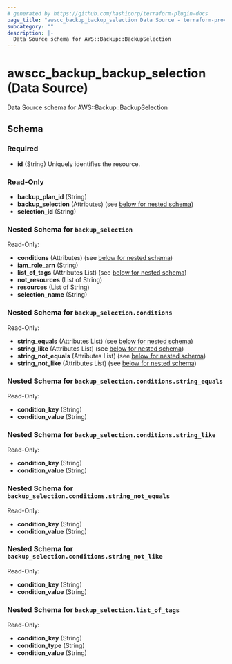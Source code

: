 ```yaml
---
# generated by https://github.com/hashicorp/terraform-plugin-docs
page_title: "awscc_backup_backup_selection Data Source - terraform-provider-awscc"
subcategory: ""
description: |-
  Data Source schema for AWS::Backup::BackupSelection
---
```


# awscc_backup_backup_selection (Data Source)

Data Source schema for AWS::Backup::BackupSelection



<!-- schema generated by tfplugindocs -->
## Schema

### Required

- **id** (String) Uniquely identifies the resource.

### Read-Only

- **backup_plan_id** (String)
- **backup_selection** (Attributes) (see [below for nested schema](#nestedatt--backup_selection))
- **selection_id** (String)

<a id="nestedatt--backup_selection"></a>
### Nested Schema for `backup_selection`

Read-Only:

- **conditions** (Attributes) (see [below for nested schema](#nestedatt--backup_selection--conditions))
- **iam_role_arn** (String)
- **list_of_tags** (Attributes List) (see [below for nested schema](#nestedatt--backup_selection--list_of_tags))
- **not_resources** (List of String)
- **resources** (List of String)
- **selection_name** (String)

<a id="nestedatt--backup_selection--conditions"></a>
### Nested Schema for `backup_selection.conditions`

Read-Only:

- **string_equals** (Attributes List) (see [below for nested schema](#nestedatt--backup_selection--conditions--string_equals))
- **string_like** (Attributes List) (see [below for nested schema](#nestedatt--backup_selection--conditions--string_like))
- **string_not_equals** (Attributes List) (see [below for nested schema](#nestedatt--backup_selection--conditions--string_not_equals))
- **string_not_like** (Attributes List) (see [below for nested schema](#nestedatt--backup_selection--conditions--string_not_like))

<a id="nestedatt--backup_selection--conditions--string_equals"></a>
### Nested Schema for `backup_selection.conditions.string_equals`

Read-Only:

- **condition_key** (String)
- **condition_value** (String)


<a id="nestedatt--backup_selection--conditions--string_like"></a>
### Nested Schema for `backup_selection.conditions.string_like`

Read-Only:

- **condition_key** (String)
- **condition_value** (String)


<a id="nestedatt--backup_selection--conditions--string_not_equals"></a>
### Nested Schema for `backup_selection.conditions.string_not_equals`

Read-Only:

- **condition_key** (String)
- **condition_value** (String)


<a id="nestedatt--backup_selection--conditions--string_not_like"></a>
### Nested Schema for `backup_selection.conditions.string_not_like`

Read-Only:

- **condition_key** (String)
- **condition_value** (String)



<a id="nestedatt--backup_selection--list_of_tags"></a>
### Nested Schema for `backup_selection.list_of_tags`

Read-Only:

- **condition_key** (String)
- **condition_type** (String)
- **condition_value** (String)


